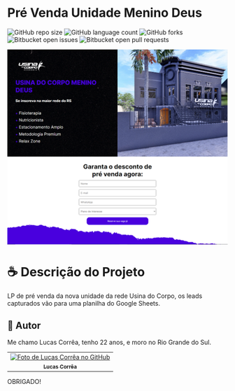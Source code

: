 # Pré Venda Unidade Menino Deus

![GitHub repo size](https://img.shields.io/github/repo-size/correa0105/PreVenda-UsinaDoCorpo?style=for-the-badge)
![GitHub language count](https://img.shields.io/github/languages/count/correa0105/PreVenda-UsinaDoCorpo?style=for-the-badge)
![GitHub forks](https://img.shields.io/github/forks/correa0105/PreVenda-UsinaDoCorpo?style=for-the-badge)
![Bitbucket open issues](https://img.shields.io/bitbucket/issues/correa0105/PreVenda-UsinaDoCorpo?style=for-the-badge)
![Bitbucket open pull requests](https://img.shields.io/bitbucket/pr-raw/correa0105/PreVenda-UsinaDoCorpo?style=for-the-badge)

<img src="./assets/img/exemplo.PNG" alt="Exemplo do Projeto">
<img src="./assets/img/exemplo1.PNG" alt="Exemplo do Projeto">

# ☕ Descrição do Projeto

LP de pré venda da nova unidade da rede Usina do Corpo, os leads capturados vão para uma planilha do Google Sheets.

## 🤝 Autor

Me chamo Lucas Corrêa, tenho 22 anos, e moro no Rio Grande do Sul.

<table>
  <tr>
    <td align="center">
      <a href="https://www.linkedin.com/in/correalucas0105/">
        <img src="https://media-exp1.licdn.com/dms/image/D4D03AQF6Kk2H3CSK4A/profile-displayphoto-shrink_800_800/0/1665624302558?e=1672272000&v=beta&t=qfdvWm1UzG_nsfApMUA0pC0EHtd9Z5QnsX6oQ_TZt7g" width="100px;" alt="Foto de Lucas Corrêa no GitHub"/><br>
        <sub>
            <b>Lucas Corrêa</b>
        </sub>
      </a>
    </td>
</table>

OBRIGADO!
